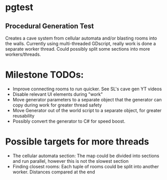 # pgtest
## Procedural Generation Test

Creates a cave system from cellular automata and/or blasting rooms into the walls. Currently using multi-threaded GDscript, really work is done a separate worker thread. Could possibly split some sections into more workers/threads.

# Milestone TODOs:

* Improve connecting rooms to run quicker. See SL's cave gen YT videos
* Disable relevant UI elements during "work"
* Move generator parameters to a separate object that the generator can copy during work for greater thread safety
* Move Generator out of the world script to a separate object, for greater reusability
* Possibly convert the generator to C# for speed boost.

# Possible targets for more threads

* The cellular automata section: The map could be divided into sections and run parallel, however this is not the slowest section
* Finding closest rooms: Each tuple of rooms could be split into another worker. Distances compared at the end